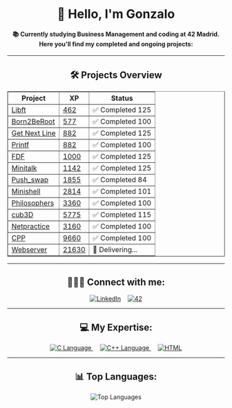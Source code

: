 <div align="center">
  <h1>👋 Hello, I'm Gonzalo</h1>
  <h4>📚 Currently studying Business Management and coding at 42 Madrid. Here you'll find my completed and ongoing projects:</h4>
  <hr>
  
  <h2>🛠️ Projects Overview</h2>
  <table border="1" cellspacing="0" cellpadding="5">
    <thead>
      <tr>
        <th>Project</th>
        <th>XP</th>
        <th>Status</th>
      </tr>
    </thead>
    <tbody>
      <tr>
        <td><a href="https://github.com/titogf/Libft">Libft</a></td>
        <td><a href="https://projects.intra.42.fr/projects/42cursus-libft">462</a></td>
        <td>✅ Completed 125</td>
      </tr>
      <tr>
        <td><a href="https://github.com/titogf/Born2BeRoot">Born2BeRoot</a></td>
        <td><a href="https://projects.intra.42.fr/projects/born2beroot">577</a></td>
        <td>✅ Completed 100</td>
      </tr>
      <tr>
        <td><a href="https://github.com/titogf/Get_Next_Line">Get Next Line</a></td>
        <td><a href="https://projects.intra.42.fr/projects/42cursus-get_next_line">882</a></td>
        <td>✅ Completed 125</td>
      </tr>
      <tr>
        <td><a href="https://github.com/titogf/Ft_printf">Printf</a></td>
        <td><a href="https://projects.intra.42.fr/projects/42cursus-ft_printf">882</a></td>
        <td>✅ Completed 100</td>
      </tr>
      <tr>
        <td><a href="https://github.com/titogf/Fdf">FDF</a></td>
        <td><a href="https://projects.intra.42.fr/projects/42cursus-fdf">1000</a></td>
        <td>✅ Completed 125</td>
      </tr>
      <tr>
        <td><a href="https://github.com/titogf/Minitalk">Minitalk</a></td>
        <td><a href="https://projects.intra.42.fr/projects/minitalk">1142</a></td>
        <td>✅ Completed 125</td>
      </tr>
      <tr>
        <td><a href="https://github.com/titogf/push_swap">Push_swap</a></td>
        <td><a href="https://projects.intra.42.fr/projects/42cursus-push_swap">1855</a></td>
        <td>✅ Completed 84</td>
      </tr>
      <tr>
        <td><a href="https://github.com/titogf/minishell">Minishell</a></td>
        <td><a href="https://projects.intra.42.fr/projects/42cursus-minishell">2814</a></td>
        <td>✅ Completed 101</td>
      </tr>
      <tr>
        <td><a href="https://github.com/titogf/Philosophers">Philosophers</a></td>
        <td><a href="https://projects.intra.42.fr/projects/42cursus-philosophers">3360</a></td>
        <td>✅ Completed 100</td>
      </tr>
      <tr>
        <td><a href="https://github.com/titogf/cub3D">cub3D</a></td>
        <td><a href="https://projects.intra.42.fr/projects/cub3d">5775</a></td>
        <td>✅ Completed 115</td>
      </tr>
      <tr>
        <td><a href="https://github.com/titogf/netpractice">Netpractice</a></td>
        <td><a href="https://projects.intra.42.fr/netpractice/gfernand">3160</a></td>
        <td>✅ Completed 100</td>
      </tr>
      <tr>
        <td><a href="https://github.com/titogf/cpp">CPP</a></td>
        <td><a href="https://projects.intra.42.fr/projects/cpp-module-04">9660</a></td>
        <td>✅ Completed 100</td>
      </tr>
      <tr>
        <td><a href="https://github.com/mhernangilp/webserv/">Webserver</a></td>
        <td><a href="https://projects.intra.42.fr/projects/webserv">21630</a></td>
        <td>🔄 Delivering...</td>
      </tr>
    </tbody>
  </table>

  <hr>

  <h2>👨🏽‍💻 Connect with me:</h2>
  <a href="https://www.linkedin.com/in/gonzalo-fern%C3%A1ndez-alonso-b06690230/"><img src="https://img.icons8.com/color/48/000000/linkedin.png" alt="LinkedIn"/></a>&nbsp;&nbsp;&nbsp;
  <a href="https://profile.intra.42.fr/"><img src="https://img.icons8.com/color/48/000000/42.png" alt="42"/></a>

  <hr>

  <h2>💻 My Expertise:</h2>
  <a href="https://en.wikipedia.org/wiki/C_(programming_language)" target="_blank">
    <img src="https://img.icons8.com/color/48/000000/c-programming.png" alt="C Language"/>
  </a>&nbsp;&nbsp;&nbsp;
  <a href="https://en.wikipedia.org/wiki/C%2B%2B" target="_blank">
    <img src="https://img.icons8.com/color/48/000000/c-plus-plus-logo.png" alt="C++ Language"/>
  </a>&nbsp;&nbsp;&nbsp;
  <a href="https://en.wikipedia.org/wiki/HTML" target="_blank">
    <img src="https://img.icons8.com/color/48/000000/html-5.png" alt="HTML"/>
  </a>

  <hr>

  <h2>📊 Top Languages:</h2>
  <img src="https://github-readme-stats.vercel.app/api/top-langs/?username=titogf&layout=compact" alt="Top Languages">
</div>

